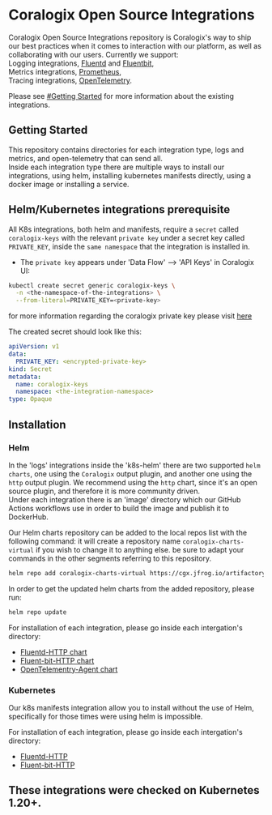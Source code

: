 # Coralogix Open Source Integrations
Coralogix Open Source Integrations repository is Coralogix's way to ship our best practices when it comes to interaction with our platform, as well as collaborating with our users.
Currently we support:  
Logging integrations, [Fluentd](https://www.fluentd.org/) and [Fluentbit](https://fluentbit.io/),  
Metrics integrations, [Prometheus](https://prometheus.io/),  
Tracing integrations, [OpenTelemetry](https://opentelemetry.io/).  

Please see [#Getting Started](README.md#getting-started) for more information about the existing integrations.  


## Getting Started
This repository contains directories for each integration type, logs and metrics, and open-telemetry that can send all.  
Inside each integration type there are multiple ways to install our integrations, using helm, installing kubernetes manifests directly, using a docker image or installing a service.

## Helm/Kubernetes integrations prerequisite

All K8s integrations, both helm and manifests, require a `secret` called `coralogix-keys` with the relevant `private key` under a secret key called `PRIVATE_KEY`,
inside the `same namespace` that the integration is installed in.

* The `private key` appears under 'Data Flow' --> 'API Keys' in Coralogix UI:

```bash
kubectl create secret generic coralogix-keys \
  -n <the-namespace-of-the-integrations> \
  --from-literal=PRIVATE_KEY=<private-key>
```

for more information regarding the coralogix private key please visit [here](https://coralogix.com/docs/private-key/)

The created secret should look like this:
```yaml
apiVersion: v1
data:
  PRIVATE_KEY: <encrypted-private-key>
kind: Secret
metadata:
  name: coralogix-keys
  namespace: <the-integration-namespace>
type: Opaque 
```
## Installation

### Helm
In the 'logs' integrations inside the 'k8s-helm' there are two supported `helm charts`, one using the `Coralogix` output plugin,
and another one using the `http` output plugin.
We recommend using the `http` chart, since it's an open source plugin, and therefore it is more community driven.       
Under each integration there is an 'image' directory which our GitHub Actions workflows use in order to build the image and publish it to DockerHub. 

Our Helm charts repository can be added to the local repos list with the following command:
it will create a repository name `coralogix-charts-virtual` if you wish to change it to anything else.
be sure to adapt your commands in the other segments referring to this repository.
```bash
helm repo add coralogix-charts-virtual https://cgx.jfrog.io/artifactory/coralogix-charts-virtual
```

In order to get the updated helm charts from the added repository, please run: 
```bash
helm repo update
```

For installation of each integration, please go inside each intergation's directory:
- [Fluentd-HTTP chart](https://github.com/coralogix/telemetry-shippers/blob/master/logs/fluentd/k8s-helm/http/README.md)
- [Fluent-bit-HTTP chart](https://github.com/coralogix/telemetry-shippers/blob/master/logs/fluent-bit/k8s-helm/http/README.md)
- [OpenTelementry-Agent chart](https://github.com/coralogix/telemetry-shippers/blob/master/otel-agent/README.md)

### Kubernetes

Our k8s manifests integration allow you to install without the use of Helm, specifically for those times were using helm is impossible.

For installation of each integration, please go inside each intergation's directory:
- [Fluentd-HTTP](https://github.com/coralogix/telemetry-shippers/blob/master/logs/fluentd/k8s-manifest/http/README.md)
- [Fluent-bit-HTTP](https://github.com/coralogix/telemetry-shippers/blob/master/logs/fluent-bit/k8s-maifest/http/README.md)

## These integrations were checked on Kubernetes 1.20+. 
